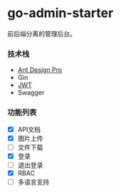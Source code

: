 # go-admin-starter

前后端分离的管理后台。

### 技术栈
* [Ant Design Pro](http://pro.ant.design/)
* Gin
* [JWT](https://github.com/dgrijalva/jwt-go)
* Swagger

### 功能列表
* [X] API文档
* [X] 图片上传
* [ ] 文件下载
* [X] 登录
* [ ] 退出登录
* [X] RBAC
* [ ] 多语言支持